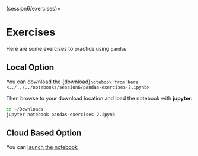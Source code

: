 (session6/exercises)=

# Exercises

Here are some exercises to practice using `pandas`

## Local Option

You can download the {download}`notebook from here <../../../notebooks/session6/pandas-exercises-2.ipynb>`

Then browse to your download location and load the notebook with **jupyter**:

```bash
cd ~/Downloads
jupyter notebook pandas-exercises-2.ipynb
```

## Cloud Based Option

You can [launch the notebook](https://mybinder.org/v2/gh/QuantEcon/2021-workshop-rsit/main?filepath=notebooks%2Fsession6%2Fpandas-exercises-2.ipynb)

